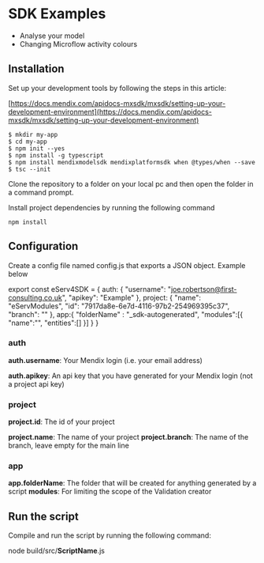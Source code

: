 # SDK Examples
* Analyse your model
* Changing Microflow activity colours


## Installation
Set up your development tools by following the steps in this article:

[https://docs.mendix.com/apidocs-mxsdk/mxsdk/setting-up-your-development-environment](https://docs.mendix.com/apidocs-mxsdk/mxsdk/setting-up-your-development-environment)

```
$ mkdir my-app
$ cd my-app
$ npm init --yes
$ npm install -g typescript
$ npm install mendixmodelsdk mendixplatformsdk when @types/when --save
$ tsc --init
```

Clone the repository to a folder on your local pc and then open the folder in a command prompt. 

Install project dependencies by running the following command

`npm install`

## Configuration

Create a config file named config.js that exports a JSON object. Example below

export const eServ4SDK = {
    auth: {
        "username": "joe.robertson@first-consulting.co.uk",
        "apikey": "Example"
    },
    project: {
        "name": "eServModules",
        "id": "7917da8e-6e7d-4116-97b2-254969395c37",
        "branch": ""
    },
    app:{
        "folderName" : "_sdk-autogenerated",
        "modules":[{
            "name":"",
            "entities":[]
        }]
    }
}

### auth


**auth.username**: Your Mendix login (i.e. your email address)

**auth.apikey**: An api key that you have generated for your Mendix login (not a project api key)

### project

**project.id**: The id of your project

**project.name**: The name of your project
**project.branch**: The name of the branch, leave empty for the main line

### app

**app.folderName**: The folder that will be created for anything generated by a script
**modules**: For limiting the scope of the Validation creator


## Run the script
Compile and run the script by running the following command:

node build/src/**ScriptName**.js
```
